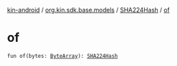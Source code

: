 [kin-android](../../index.md) / [org.kin.sdk.base.models](../index.md) / [SHA224Hash](index.md) / [of](./of.md)

# of

`fun of(bytes: `[`ByteArray`](https://kotlinlang.org/api/latest/jvm/stdlib/kotlin/-byte-array/index.html)`): `[`SHA224Hash`](index.md)